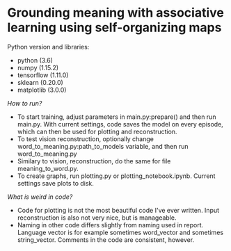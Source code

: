 # Grounding meaning with associative learning using self-organizing maps

Python version and libraries:
- python (3.6)
- numpy (1.15.2)
- tensorflow (1.11.0)
- sklearn (0.20.0)
- matplotlib (3.0.0)

*How to run?*

- To start training, adjust parameters in main.py:prepare() and then run main.py. With current settings, code saves the model on every episode, which can then be used for plotting and reconstruction.
- To test vision reconstruction, optionally change word_to_meaning.py:path_to_models variable, and then run word_to_meaning.py
- Similary to vision, reconstruction, do the same for file meaning_to_word.py.
- To create graphs, run plotting.py or plotting_notebook.ipynb. Current settings save plots to disk.

*What is weird in code?*

- Code for plotting is not the most beautiful code I've ever written. Input reconstruction is also not very nice, but is manageable.
- Naming in other code differs slightly from naming used in report. Language vector is for example sometimes word_vector and sometimes string_vector. Comments in the code are consistent, however.